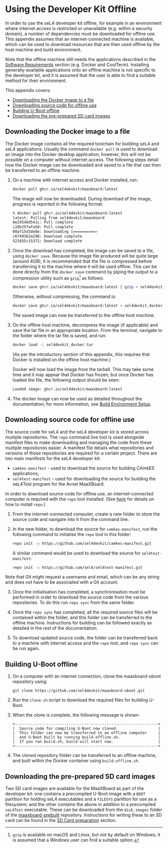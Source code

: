 # Using the Developer Kit Offline

In order to use the seL4 developer kit offline, for example in an environment where internet access is restricted or unavailable (e.g. within a security domain), a number of dependencies must be downloaded for offline use. This appendix assumes that an internet-connected machine is available, which can be used to download resources that are then used offline by the host machine and build environment.

Note that the offline machine still needs the applications described in the [Software Requirements](../software_requirements.md) section (e.g. Docker and CoolTerm). Installing generally-available applications onto an offline machine is not specific to the developer kit, and it is assumed that the user is able to find a suitable method for their environment.

This appendix covers:

- [Downloading the Docker image to a file](#downloading-the-docker-image-to-a-file)
- [Downloading source code for offline use](#downloading-source-code-for-offline-use)
- [Building U-Boot offline](#building-u-boot-offline)
- [Downloading the pre-prepared SD card images](#downloading-the-pre-prepared-sd-card-images)

## Downloading the Docker image to a file

The Docker image contains all the required toolchain for building seL4 and seL4 applications. Usually the command `docker pull` is used to download an image into the Docker desktop application; however, this will not be possible on a computer without internet access. The following steps detail how the Docker image can be downloaded and saved to a file that can then be transferred to an offline machine.

1. On a machine with internet access and Docker installed, run:
  
    ```bash
    docker pull ghcr.io/sel4devkit/maaxboard:latest
    ```

    The image will now be downloaded. During download of the image, progress is reported in the following format:

    ```bash
    % docker pull ghcr.io/sel4devkit/maaxboard:latest
    latest: Pulling from sel4devkit/maaxboard
    0e29546d541c: Pull complete 
    c2db25fafa50: Pull complete 
    00af15d3de8e: Downloading [==========>                                ]  241.7MB/1.188GB
    c6749363a298: Download complete 
    521655c15371: Download complete 
    ```

2. Once the download has completed, the image can be saved to a file, using `docker save`. Because the image file produced will be quite large (around 4GB), it is recommended that the file is compressed before transferring it to the machine where it will be used offline. This can be done directly from the `docker save` command by piping the output to a compression utility such as `gzip`[^1] as follows:

    ```bash
    docker save ghcr.io/sel4devkit/maaxboard:latest | gzip > sel4devkit_docker.tar.gz
    ```

    Otherwise, without compressing, the command is:

    ```bash
    docker save ghcr.io/sel4devkit/maaxboard:latest > sel4devkit_docker.tar
    ```

    The saved image can now be transferred to the offline host machine.

[^1]: `gzip` is available on macOS and Linux, but not by default on Windows; it is assumed that a Windows user can find a suitable option.

3. On the offline host machine, decompress the image (if applicable) and save the tar file in an appropriate location. From the terminal, navigate to the folder where the tar file is saved, and run:

    ```bash
    docker load -i sel4devkit_docker.tar
    ```

    (As per the introductory section of this appendix, this requires that Docker is installed on the offline host machine.)
    
    Docker will now load the image from the tarball. This may take some time and it may appear that Docker has frozen, but once Docker has loaded the file, the following output should be seen:

    ```bash
    Loaded image: ghcr.io/sel4devkit/maaxboard:latest
    ```

4. The docker image can now be used as detailed throughout the documentation; for more information, see [Build Environment Setup](../build_environment_setup.md).

## Downloading source code for offline use

The source code for seL4 and the seL4 developer kit is stored across multiple repositories. The `repo` command line tool is used alongside manifest files to make downloading and managing the code from these multiple repositories easier. A manifest file details what repositories and versions of those repositories are required for a certain project. There are two main manifests for the seL4 developer kit:

- `camkes-manifest` - used to download the source for building CAmkES applications;
- `sel4test-manifest` - used for downloading the source for building the seL4Test program for the Avnet MaaXBoard.

In order to download source code for offline use, an internet-connected computer is required with the `repo` tool installed. (See [here](https://gerrit.googlesource.com/git-repo/) for details on how to install `repo`.)

1. From the internet-connected computer, create a new folder to store the source code and navigate into it from the command line.

2. In the new folder, to download the source for `camkes-manifest`, run the following command to initialise the `repo` tool in this folder:

    ```bash
    repo init -u https://github.com/sel4devkit/camkes-manifest.git
    ```

    A similar command would be used to download the source for `sel4test-manifest`:
    
    ```bash
    repo init -u https://github.com/sel4/sel4test-manifest.git
    ```

Note that Git might request a username and email, which can be any string and does not have to be associated with a Git account.

3. Once the initialisation has completed, a synchronisation must be performed in order to download the source code from the various repositories. To do this run `repo sync` from the same folder.

4. Once the `repo sync` has completed, all the required source files will be contained within the folder, and this folder can  be transferred to the offline machine. Instructions for building can be followed exactly as detailed in the rest of the documentation.

5. To download updated source code, the folder can be transferred back to a machine with internet access and the `repo` tool, and `repo sync` can be run again.

## Building U-Boot offline

1. On a computer with an internet connection, clone the maaxboard-uboot repository using:

    ```text
    git clone https://github.com/sel4devkit/maaxboard-uboot.git
    ```

2. Run the `clone.sh` script to download the required files for building U-Boot.

3. When the clone is complete, the following message is shown:

    ```text
    +----------------------------------------------------------------+
    |  Source code for compiling U-Boot now cloned.                  |
    |  This folder can now be transferred to an offline computer     |
    |  and U-Boot built by running build-offline.sh.                 |
    |  If you ran build.sh, build will start now.                    |
    +----------------------------------------------------------------+
    ```

4. The cloned repository folder can be transferred to an offline machine, and built within the Docker container using `build-offline.sh`.

## Downloading the pre-prepared SD card images

Two SD card images are available for the MaaXBoard as part of the developer kit: one contains a precompiled U-Boot image with a `BOOT` partition for holding seL4 executables and a `FILESYS` partition for use as a filesystem; and the other contains the above in addition to a precompiled `seL4Test` executable. These can be downloaded from the `disk_images` folder of the [maaxboard-prebuilt](https://github.com/sel4devkit/maaxboard-prebuilt/tree/master/disk_images) repository. Instructions for writing these to an SD card can be found in the [SD Card preparation](../sd_card_preparation.md) section.
